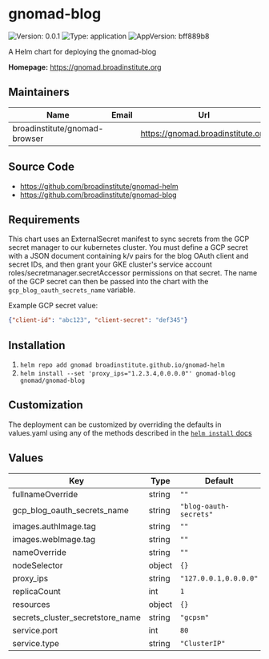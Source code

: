 # gnomad-blog

![Version: 0.0.1](https://img.shields.io/badge/Version-0.0.1-informational?style=flat-square) ![Type: application](https://img.shields.io/badge/Type-application-informational?style=flat-square) ![AppVersion: bff889b8](https://img.shields.io/badge/AppVersion-bff889b8-informational?style=flat-square)

A Helm chart for deploying the gnomad-blog

**Homepage:** <https://gnomad.broadinstitute.org>

## Maintainers

| Name | Email | Url |
| ---- | ------ | --- |
| broadinstitute/gnomad-browser |  | <https://gnomad.broadinstitute.org> |

## Source Code

* <https://github.com/broadinstitute/gnomad-helm>
* <https://github.com/broadinstitute/gnomad-blog>

## Requirements

This chart uses an ExternalSecret manifest to sync secrets from the GCP secret manager to our kubernetes cluster. You must define a GCP secret with a JSON document containing k/v pairs for the blog OAuth client and secret IDs, and then grant your GKE cluster's service account roles/secretmanager.secretAccessor permissions on that secret. The name of the GCP secret can then be passed into the chart with the `gcp_blog_oauth_secrets_name` variable.

Example GCP secret value:

```json
{"client-id": "abc123", "client-secret": "def345"}
```

## Installation

1. `helm repo add gnomad broadinstitute.github.io/gnomad-helm`
2. `helm install --set 'proxy_ips="1.2.3.4,0.0.0.0"' gnomad-blog gnomad/gnomad-blog`

## Customization

The deployment can be customized by overriding the defaults in values.yaml using any of the methods described in the [`helm install` docs](https://helm.sh/docs/helm/helm_install/)

## Values

| Key | Type | Default | Description |
|-----|------|---------|-------------|
| fullnameOverride | string | `""` |  |
| gcp_blog_oauth_secrets_name | string | `"blog-oauth-secrets"` |  |
| images.authImage.tag | string | `""` |  |
| images.webImage.tag | string | `""` |  |
| nameOverride | string | `""` |  |
| nodeSelector | object | `{}` |  |
| proxy_ips | string | `"127.0.0.1,0.0.0.0"` |  |
| replicaCount | int | `1` |  |
| resources | object | `{}` |  |
| secrets_cluster_secretstore_name | string | `"gcpsm"` |  |
| service.port | int | `80` |  |
| service.type | string | `"ClusterIP"` |  |
